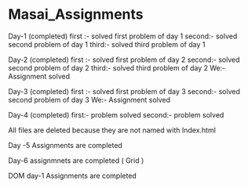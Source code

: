 # Masai_Assignments

Day-1   (completed)
first :- solved first problem of day 1
second:- solved second problem of day 1
third:- solved third problem of day 1

Day-2   (completed)
first :- solved first problem of day 2
second:- solved second problem of day 2
third:- solved third problem of day 2
We:- Assignment solved


Day-3 (completed)
first :- solved first problem of day 3
second:- solved second problem of day 3
We:- Assignment solved


Day-4   (completed)
first:- problem solved
second:- problem solved

All files are deleted because they are not named with Index.html 

Day -5 Assignments are completed

Day-6 assignmnets are completed ( Grid )

DOM day-1 Assignments are completed 
